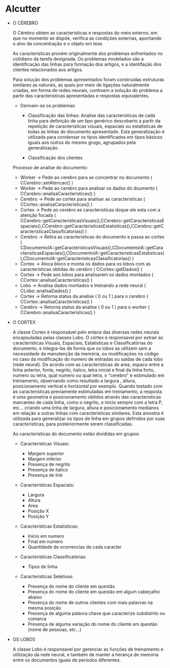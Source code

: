 # AIcutter 

* O CÉREBRO 

  O Cérebro obtem as características e respostas do meio externo, em que no momento se dispõe, verifica as condições externas, apontando o alvo da concentração e o objeto em tese.
 
  As caracteristicas provém originalmente dos problemas enfrentados no cotidiano da tarefa designada.
  Os problemas modelados são a identificação das linhas para formação dos artigos, e a identifação dos clientes relacionados aos artigos.
 
  Para solução dos problemas apresentados foram construidas extruturas similares as naturais, as quais por meio de ligações naturalmente criadas, em forma de redes neurais, controem a solução do problema a partir das caracteristicas apresentadas e respostas equivalentes.
 
  - Derivam-se os problemas:
    - Classificação das linhas:
 	   	Analise das caracteristicas de cada linha para definição de um tipo genérico descoberto a partir da repetição de caracteristicas visuais, espaciais ou estatísticas de todas as linhas do documento apresentado. Esta generalização é utilizada para condensar os tipos identificados em tipos básicos iguais aos outros do mesmo grugo, agrupados pela generalização.
 	   	
    - Classificação dos clientes
 
  Processo de analise do documento:
  - Worker -> Pede ao cerebro para se concentrar no documento ( CCerebro::setAtencao() )
  - Worker -> Pede ao cerebro para analisar os dados do doumento ( CCerebro::analisaCaracteristicas() )
  - Cerebro -> Pede ao cortex para analisar as caracteristicas ( CCortex::analisaCaracteristicas() )
  - Cortex  -> Pede ao cerebro as caracteristicas doque ele esta com a atenção focada ( CCerebro::getCaracteristicasVisuais(),CCerebro::getCaracteristicasEspaciais(),CCerebro::getCaracteristicasEstatisticas(),CCerebro::getCaracteristicasClassificatorias() )
  - Cerebro -> Retira as caracteristicas do documento e passa ao cortex ( CDocumentoIA::getCaracteristicasVisuais(),CDocumentoIA::getCaracteristicasEspaciais(),CDocumentoIA::getCaracteristicasEstatisticas(),CDocumentoIA::getCaracteristicasClassificatorias() )
  - Cortex  -> Aloca bloco e monta os dados para os lobos com as caracteristicas obtidas do cerebro ( CCortex::getDados() )
  - Cortex  -> Pede aos lobos para analisarem os dados montados ( CCortex::analisaCaracteristicas() )
  - Lobo    -> Analisa dados montados e treinando a rede neural ( CLobo::analisaDados() )
  - Cortex  -> Retorna status da analise ( 0 ou 1 ) para o cerebro ( CCortex::analisaCaracteristicas() )
  - Cerebro -> Retorna status da analise ( 0 ou 1 ) para o worker ( CCerebro::analisaCaracteristicas() )

 
* O CORTEX
 
   A classe Cortex é responsável pelo enlace das diversas redes neurais encapsuladas pelas classes Lobo.
   O córtex é responsavel por extrair as caracteristicas Visuais, Espaciais, Estatísticas e Classificatórias do documento, e integra-las de forma que os lobos as utilizem sem a necessidade da manutenção da memória, ou modificações no código no caso da modificação do numero de entradas ou saidas de cada lobo (rede neural).
   De acordo com as caracteristicas de area, espaco entre a linha anterior, fonte, negrito, italico, letra inicial e final da linha forto, numero ou letra, qual numero ou qual letra, o "cerebro" é estimulado em treinamento, observando como resultado a largura , altura, posicionamento vertical e horizontal por exemplo. Quando testado com as caracteristicas previamente estimuladas em treinamento, a resposta é uma geometria e posicionamento obtidos através das caracteristicas marcantes de cada linha, como o negrito, o inicio sempre com a letra P, etc... criando uma linha de largura, altura e posicionamento medianos em relação a outras linhas com caracteristicas similares. Esta amostra é utilizada para generalizar os tipos de linha em grupos definidos por suas caracteristicas, para posteriormente serem classificadas.
 
  As caracteristicas do documento estão divididas em grupos:
 
  - Caracteristicas Visuais:
    - Margem superior
    - Margem inferior
    - Presença de negrito
    - Presença de italico
    - Presença de link
 
  - Caracteristicas Espaciais:
    - Largura
    - Altura
    - Area
    - Posição X
    - Posição Y
 
  - Caracteristicas Estatisticas:
    - Inicio em numero
    - Final em numero
    - Quantidade de ocorrencias de cada caracter
 
  - Caracteristicas Classificatórias:
    - Tipos de linha
 
  - Caracteristicas Seletivas:
    - Presença do nome do cliente em questão
    - Presença do nome do cliente em questão em algum cabeçalho abaixo
    - Presença do nome de outros clientes com mais palavras na mesma posição
    - Presença de alguma palavra chave que caracterize subdistrito ou comarca
    - Presença de alguma variação do nome do cliente em questão (nome de pessoas, etc...)
 
* OS LOBOS
 
  A classe Lobo é responsavel por gerenciar as funções de treinamento e utilização da rede neural, e também de manter a herança de memória entre os documentos iguais de períodos diferentes.
